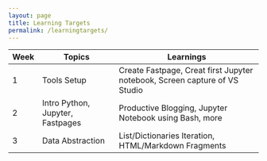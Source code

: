 ```yaml
---
layout: page
title: Learning Targets
permalink: /learningtargets/
---
```

  
| Week     | Topics | Learnings |
| ----------- | ----------- | ----------- |
| 1 | Tools Setup | Create Fastpage, Creat first Jupyter notebook, Screen capture of VS Studio |
| 2 | Intro Python, Jupyter, Fastpages | Productive Blogging, Jupyter Notebook using Bash, more |
| 3 | Data Abstraction | List/Dictionaries Iteration, HTML/Markdown Fragments |
